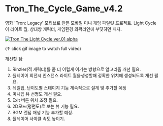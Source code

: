 # Tron_The_Cycle_Game_v4.2
영화 'Tron: Legacy' 모티브로 만든 모바일 미니 게임 파일럿 프로젝트.
Light Cycle이 라이트 월, 상대방 캐릭터,
게임환경 외곽라인에 부딫히면 패자.

[![Tron The Light Cycle ver.01 alpha](https://j.gifs.com/MwnmQA.gif)](https://www.youtube.com/watch?v=TdPAMylfSe4)

(↑ click gif image to watch full video)

개선할 점:
1. Rinzler(적 캐릭터)를 좀 더 어렵게 이기는 방향으로 알고리즘 개선 필요.
2. 플레이어 회전시 인스턴스 라이트 월을생성할때 정확한 위치에 생성되도록 개선 필요.
3. 레벨업, 난이도별 스테이지 기능 계속적으로 설계 및 추가할 예정
4. 미니맵 뷰 선명도 개선 필요.
5. Exit 버튼 위치 조정 필요.
6. 2D모드(평면도)로 보는 뷰 기능 필요.
7. BGM 랜덤 재생 기능 추가할 예정.
8. 플레이어 사이클 속도 높이기.
